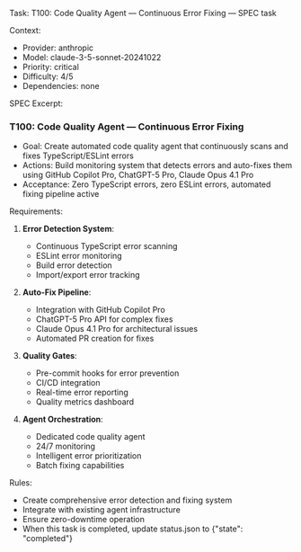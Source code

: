 Task: T100: Code Quality Agent — Continuous Error Fixing — SPEC task

Context:
- Provider: anthropic
- Model: claude-3-5-sonnet-20241022
- Priority: critical
- Difficulty: 4/5
- Dependencies: none

SPEC Excerpt:

### T100: Code Quality Agent — Continuous Error Fixing
- Goal: Create automated code quality agent that continuously scans and fixes TypeScript/ESLint errors
- Actions: Build monitoring system that detects errors and auto-fixes them using GitHub Copilot Pro, ChatGPT-5 Pro, Claude Opus 4.1 Pro
- Acceptance: Zero TypeScript errors, zero ESLint errors, automated fixing pipeline active

Requirements:
1. **Error Detection System**:
   - Continuous TypeScript error scanning
   - ESLint error monitoring
   - Build error detection
   - Import/export error tracking

2. **Auto-Fix Pipeline**:
   - Integration with GitHub Copilot Pro
   - ChatGPT-5 Pro API for complex fixes
   - Claude Opus 4.1 Pro for architectural issues
   - Automated PR creation for fixes

3. **Quality Gates**:
   - Pre-commit hooks for error prevention
   - CI/CD integration
   - Real-time error reporting
   - Quality metrics dashboard

4. **Agent Orchestration**:
   - Dedicated code quality agent
   - 24/7 monitoring
   - Intelligent error prioritization
   - Batch fixing capabilities

Rules:
- Create comprehensive error detection and fixing system
- Integrate with existing agent infrastructure
- Ensure zero-downtime operation
- When this task is completed, update status.json to {"state": "completed"}
